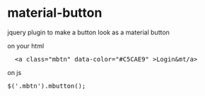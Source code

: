 # material-button
jquery plugin to make a button look as a material button

on your html
<pre>
  &lta class="mbtn" data-color="#C5CAE9" &gtLogin&mt/a&gt
</pre>

on js
<pre>
$('.mbtn').mbutton();
</pre>
